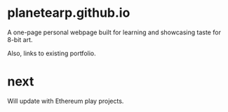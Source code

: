 # planetearp.github.io
A one-page personal webpage built for learning and showcasing taste for 8-bit art. 

Also, links to existing portfolio.

# next #
Will update with Ethereum play projects.
